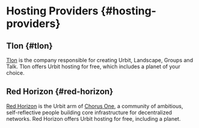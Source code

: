 # Hosting Providers {#hosting-providers}

## Tlon {#tlon}
[Tlon](https://tlon.io) is the company responsible for creating Urbit, Landscape, Groups and Talk. Tlon offers Urbit hosting for free, which includes a planet of your choice.

## Red Horizon {#red-horizon}

[Red Horizon](https://redhorizon.com) is the Urbit arm of [Chorus One](https://chorus.one), a community of ambitious, self-reflective people building core infrastructure for decentralized networks. Red Horizon offers Urbit hosting for free, including a planet.
